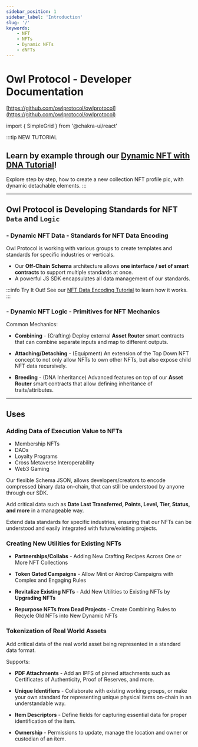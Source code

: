 ```yaml
---
sidebar_position: 1
sidebar_label: 'Introduction'
slug: '/'
keywords:
    - NFT
    - NFTs
    - Dynamic NFTs
    - dNFTs
---
```


# Owl Protocol - Developer Documentation

[https://github.com/owlprotocol/owlprotocol](https://github.com/owlprotocol/owlprotocol)

[EIP-721]: https://eips.ethereum.org/EIPS/eip-721

import { SimpleGrid } from '@chakra-ui/react'

:::tip NEW TUTORIAL
## Learn by example through our [Dynamic NFT with DNA Tutorial](/contracts/tutorial-topdowndna)!

Explore step by step, how to create a new collection NFT profile pic, with dynamic detachable elements.
:::

---

## Owl Protocol is Developing **Standards** for NFT `Data` and `Logic`

### - **Dynamic NFT Data** - Standards for NFT Data Encoding

Owl Protocol is working with various groups to create templates and standards for specific industries or verticals.

- Our **Off-Chain Schema** architecture allows **one interface / set of smart contracts** to support multiple standards at once.
- A powerful JS SDK encapsulates all data management of our standards.

:::info Try It Out!
See our [NFT Data Encoding Tutorial](/contracts/tutorial-nftdata) to learn how it works.
:::

### - **Dynamic NFT Logic** - Primitives for NFT Mechanics

Common Mechanics:

- **Combining** - (Crafting) Deploy external **Asset Router** smart contracts that can combine separate inputs and map to different outputs.

- **Attaching/Detaching** - (Equipment) An extension of the Top Down NFT concept to not only allow NFTs to own other NFTs, but also expose child NFT data recursively.

- **Breeding** - (DNA Inheritance) Advanced features on top of our **Asset Router** smart contracts that allow defining inheritance of traits/attributes.

---

## Uses

### Adding Data of Execution Value to NFTs

- Membership NFTs
- DAOs
- Loyalty Programs
- Cross Metaverse Interoperability
- Web3 Gaming

Our flexible Schema JSON, allows developers/creators to encode compressed binary data on-chain, that can still be understood by anyone through our SDK.

Add critical data such as **Date Last Transferred, Points, Level, Tier, Status, and more** in a manageable way.

Extend data standards for specific industries, ensuring that our NFTs can be understood and easily integrated with future/existing projects.

### Creating New Utilities for Existing NFTs

- **Partnerships/Collabs** - Adding New Crafting Recipes Across One or More NFT Collections

- **Token Gated Campaigns** - Allow Mint or Airdrop Campaigns with Complex and Engaging Rules

- **Revitalize Existing NFTs** - Add New Utilities to Existing NFTs by **Upgrading NFTs**

- **Repurpose NFTs from Dead Projects** - Create Combining Rules to Recycle Old NFTs into New Dynamic NFTs

### Tokenization of Real World Assets

Add critical data of the real world asset being represented in a standard data format.

Supports:

- **PDF Attachments** - Add an IPFS of pinned attachments such as Certificates of Authenticity, Proof of Reserves, and more.

- **Unique Identifiers** - Collaborate with existing working groups, or make your own standard for representing unique physical items on-chain in an understandable way.

- **Item Descriptors** - Define fields for capturing essential data for proper identification of the item.

- **Ownership** - Permissions to update, manage the location and owner or custodian of an item.

